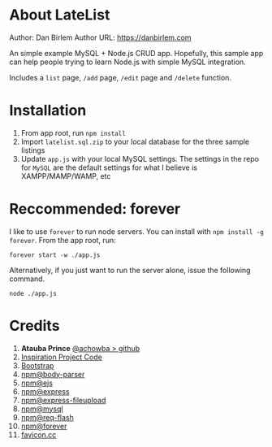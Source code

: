# About LateList
Author: Dan Birlem
Author URL: https://danbirlem.com

An simple example MySQL + Node.js CRUD app. Hopefully, this sample app can help people trying to learn Node.js with simple MySQL integration.

Includes a `list` page, `/add` page, `/edit` page and `/delete` function.

# Installation
1. From app root, run `npm install`
1. Import `latelist.sql.zip` to your local database for the three sample listings
1. Update `app.js` with your local MySQL settings. The settings in the repo for `MySQL` are the default settings for what I believe is XAMPP/MAMP/WAMP, etc

# Reccommended: forever
I like to use `forever` to run node servers. You can install with `npm install -g forever`. From the app root, run:
    
    forever start -w ./app.js

Alternatively, if you just want to run the server alone, issue the following command.

    node ./app.js

# Credits

1. **Atauba Prince**  [@achowba > github](http://github.com/achowba) 
2. [Inspiration Project Code](https://dev.to/achowba/build-a-simple-app-using-node-js-and-mysql-19me)
2. [Bootstrap](https://getbootstrap.com/)
3. [npm@body-parser](https://www.npmjs.com/package/body-parser)
4. [npm@ejs](https://www.npmjs.com/package/ejs)
5. [npm@express](https://www.npmjs.com/package/express)
6. [npm@express-fileupload](https://www.npmjs.com/package/express-fileupload)
7. [npm@mysql](https://www.npmjs.com/package/mysql)
8. [npm@req-flash](https://www.npmjs.com/package/req-flash)
9. [npm@forever](https://www.npmjs.com/package/forever)
10. [favicon.cc](https://favicon.cc)
